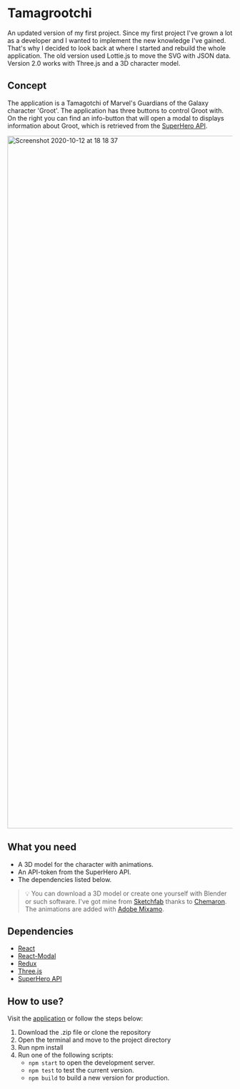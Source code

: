 # Tamagrootchi

An updated version of my first project. Since my first project I've grown a lot as a developer and I wanted to implement the new knowledge I've gained. That's why I decided to look back at where I started and rebuild the whole application. The old version used Lottie.js to move the SVG with JSON data. Version 2.0 works with Three.js and a 3D character model.

## Concept

The application is a Tamagotchi of Marvel's Guardians of the Galaxy character 'Groot'. The application has three buttons to control Groot with. On the right you can find an info-button that will open a modal to displays information about Groot, which is retrieved from the [SuperHero API](https://superheroapi.com/index.html).

<img width="1552" alt="Screenshot 2020-10-12 at 18 18 37" src="https://user-images.githubusercontent.com/25977763/95768971-6cde7980-0cb7-11eb-8cf0-22f51ce3e1db.png">

## What you need
* A 3D model for the character with animations.
* An API-token from the SuperHero API.
* The dependencies listed below.
>💡 You can download a 3D model or create one yourself with Blender or such software. I've got mine from [Sketchfab](https://sketchfab.com/3d-models/groot-7e69fddb8e6d4955827bfbcbaf2e83b8) thanks to [Chemaron](https://sketchfab.com/chemaron). The animations are added with [Adobe Mixamo](https://www.mixamo.com/).

## Dependencies

- [React](https://reactjs.org/)
- [React-Modal](https://github.com/reactjs/react-modal)
- [Redux](https://redux.js.org/)
- [Three.js](https://github.com/mrdoob/three.js/)
- [SuperHero API](https://superheroapi.com/index.html)

## How to use?

Visit the [application]() or follow the steps below:

1. Download the .zip file or clone the repository
2. Open the terminal and move to the project directory
3. Run npm install
4. Run one of the following scripts:
    * `npm start` to open the development server.
    * `npm test` to test the current version.
    * `npm build` to build a new version for production.
